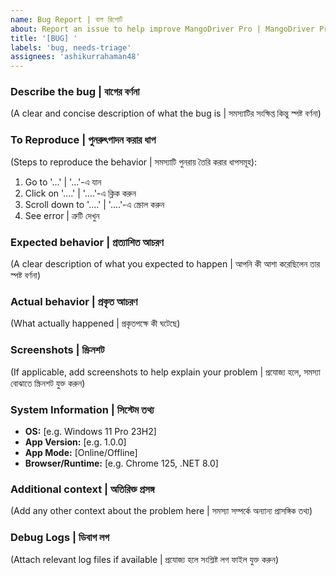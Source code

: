 ```yaml
---
name: Bug Report | বাগ রিপোর্ট
about: Report an issue to help improve MangoDriver Pro | MangoDriver Pro উন্নত করতে সমস্যা রিপোর্ট করুন
title: '[BUG] '
labels: 'bug, needs-triage'
assignees: 'ashikurrahaman48'
---
```


### Describe the bug | বাগের বর্ণনা
(A clear and concise description of what the bug is | সমস্যাটির সংক্ষিপ্ত কিন্তু স্পষ্ট বর্ণনা)

### To Reproduce | পুনরুৎপাদন করার ধাপ
(Steps to reproduce the behavior | সমস্যাটি পুনরায় তৈরি করার ধাপসমূহ):
1. Go to '...' | '...'-এ যান
2. Click on '....' | '....'-এ ক্লিক করুন
3. Scroll down to '....' | '....'-এ স্ক্রোল করুন
4. See error | ত্রুটি দেখুন

### Expected behavior | প্রত্যাশিত আচরণ
(A clear description of what you expected to happen | আপনি কী আশা করেছিলেন তার স্পষ্ট বর্ণনা)

### Actual behavior | প্রকৃত আচরণ
(What actually happened | প্রকৃতপক্ষে কী ঘটেছে)

### Screenshots | স্ক্রিনশট
(If applicable, add screenshots to help explain your problem | প্রযোজ্য হলে, সমস্যা বোঝাতে স্ক্রিনশট যুক্ত করুন)

### System Information | সিস্টেম তথ্য
- **OS:** [e.g. Windows 11 Pro 23H2]
- **App Version:** [e.g. 1.0.0]
- **App Mode:** [Online/Offline]
- **Browser/Runtime:** [e.g. Chrome 125, .NET 8.0]

### Additional context | অতিরিক্ত প্রসঙ্গ
(Add any other context about the problem here | সমস্যা সম্পর্কে অন্যান্য প্রাসঙ্গিক তথ্য)

### Debug Logs | ডিবাগ লগ
(Attach relevant log files if available | প্রযোজ্য হলে সংশ্লিষ্ট লগ ফাইল যুক্ত করুন)
